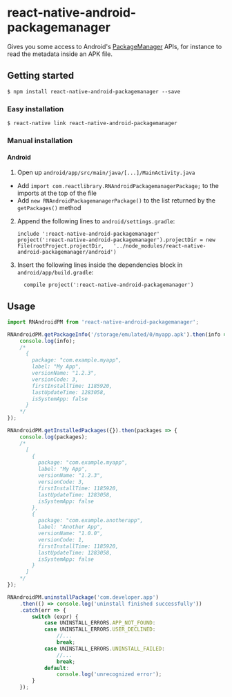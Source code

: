 # react-native-android-packagemanager

Gives you some access to Android's [PackageManager](https://developer.android.com/reference/android/content/pm/PackageManager.html) APIs, for instance to read the metadata inside an APK file.

## Getting started

`$ npm install react-native-android-packagemanager --save`

### Easy installation

`$ react-native link react-native-android-packagemanager`

### Manual installation

#### Android

1.  Open up `android/app/src/main/java/[...]/MainActivity.java`

-   Add `import com.reactlibrary.RNAndroidPackagemanagerPackage;` to the imports at the top of the file
-   Add `new RNAndroidPackagemanagerPackage()` to the list returned by the `getPackages()` method

2.  Append the following lines to `android/settings.gradle`:
    ```
    include ':react-native-android-packagemanager'
    project(':react-native-android-packagemanager').projectDir = new File(rootProject.projectDir,   '../node_modules/react-native-android-packagemanager/android')
    ```
3.  Insert the following lines inside the dependencies block in `android/app/build.gradle`:
    ```
      compile project(':react-native-android-packagemanager')
    ```

## Usage

```javascript
import RNAndroidPM from 'react-native-android-packagemanager';

RNAndroidPM.getPackageInfo('/storage/emulated/0/myapp.apk').then(info => {
    console.log(info);
    /*
      {
        package: "com.example.myapp",
        label: "My App",
        versionName: "1.2.3",
        versionCode: 3,
        firstInstallTime: 1185920,
        lastUpdateTime: 1283058,
        isSystemApp: false
      }
    */
});

RNAndroidPM.getInstalledPackages({}).then(packages => {
    console.log(packages);
    /*
      [
        {
          package: "com.example.myapp",
          label: "My App",
          versionName: "1.2.3",
          versionCode: 3,
          firstInstallTime: 1185920,
          lastUpdateTime: 1283058,
          isSystemApp: false
        },
        {
          package: "com.example.anotherapp",
          label: "Another App",
          versionName: "1.0.0",
          versionCode: 1,
          firstInstallTime: 1185920,
          lastUpdateTime: 1283058,
          isSystemApp: false
        }
      ]
    */
});

RNAndroidPM.uninstallPackage('com.developer.app')
    .then(() => console.log('uninstall finished successfully'))
    .catch(err => {
        switch (expr) {
            case UNINSTALL_ERRORS.APP_NOT_FOUND:
            case UNINSTALL_ERRORS.USER_DECLINED:
                //...
                break;
            case UNINSTALL_ERRORS.UNINSTALL_FAILED:
                //...
                break;
            default:
                console.log('unrecognized error');
        }
    });
```

